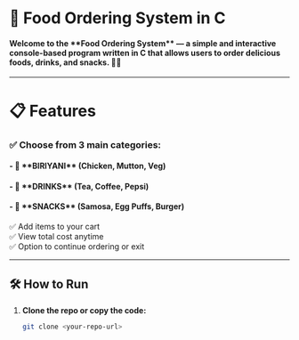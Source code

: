 <h1>🍔 Food Ordering System in C</h1>

<h4>Welcome to the **Food Ordering System** — a simple and interactive console-based program written in C that allows users to order delicious foods, drinks, and snacks. 🥤🍟</h4>

---

<h1>📋 Features</h1>

<h3>✅ Choose from 3 main categories:</h3>
<h4>- 🍛 **BIRIYANI** (Chicken, Mutton, Veg)</h4>
<h4>- 🥤 **DRINKS** (Tea, Coffee, Pepsi)</h4>
<h4>- 🍔 **SNACKS** (Samosa, Egg Puffs, Burger)</h4>

✅ Add items to your cart  
✅ View total cost anytime  
✅ Option to continue ordering or exit  

---

## 🛠️ How to Run

1. **Clone the repo or copy the code:**
   ```bash
   git clone <your-repo-url>
